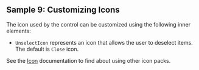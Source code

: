 ## Sample 9: Customizing Icons

The icon used by the control can be customized using the following inner elements:

* `UnselectIcon` represents an icon that allows the user to deselect items. The default is `Close` icon.

See the [Icon](/docs/controls/businesspack/Icon/{branch}) documentation to find about using other icon packs.